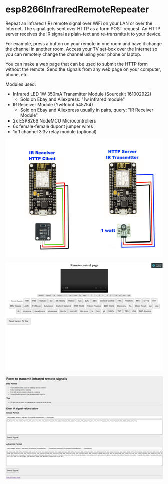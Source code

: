 # esp8266InfraredRemoteRepeater

Repeat an infrared (IR) remote signal over WiFi on your LAN or over the Internet.  The signal gets sent over HTTP as a form POST request.  An HTTP server receives the IR signal as plain-text and re-transmits it to your device.  

For example, press a button on your remote in one room and have it change the channel in another room.  Access your TV set-box over the Internet so you can remotely change the channel using your phone or laptop.

You can make a web page that can be used to submit the HTTP form without the remote.  Send the signals from any web page on your computer, phone, etc.

Modules used:
* Infrared LED 1W 350mA Transmitter Module (Sourcekit 161002922)
  * Sold on Ebay and Aliexpress: "1w infrared module"
* IR Receiver Module (YwRobot 545754)
  * Sold on Ebay and Aliexpress usually in pairs, query: "IR Receiver Module"
* 2x ESP8266 NodeMCU Microcontrollers
* 6x female-female dupont jumper wires
* 1x 1 channel 3.3v relay module (optional)

<kbd>![alt text](esp8266-infrared-wifi-http-repeater-diagram.jpg)</kbd>

<kbd>![alt text](web-interface-screenshot.png)</kbd>

<kbd>![alt text](esp8266-web-server-screenshot.png)</kbd>
